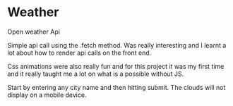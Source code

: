 # Weather
Open weather Api

Simple api call using the .fetch method. Was really interesting and I learnt a lot about how to render api calls on the front end. 

Css animations were also really fun and for this project it was my first time and it really taught me a lot on what is a possible without JS.


Start by entering any city name and then hitting submit. The clouds will not display on a mobile device.

